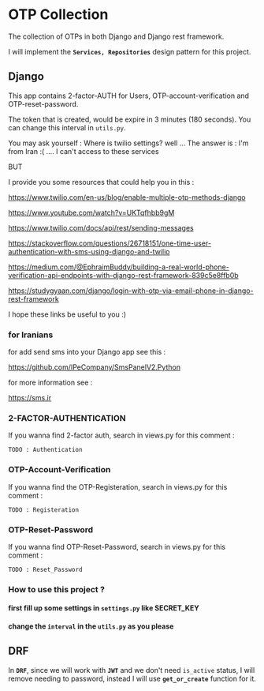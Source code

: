# OTP Collection

The collection of OTPs in both Django and Django rest framework.

I will implement the **`Services, Repositories`** design pattern for this project.

## Django

This app contains 2-factor-AUTH for Users, OTP-account-verification and OTP-reset-password.

The token that is created, would be expire in 3 minutes (180 seconds).
You can change this interval in `utils.py`.

You may ask yourself : Where is twilio settings? well ...
The answer is : I'm from Iran :( .... I can't access to these services

BUT

I provide you some resources that could help you in this :

https://www.twilio.com/en-us/blog/enable-multiple-otp-methods-django

https://www.youtube.com/watch?v=UKTqfhbb9gM

https://www.twilio.com/docs/api/rest/sending-messages

https://stackoverflow.com/questions/26718151/one-time-user-authentication-with-sms-using-django-and-twilio

https://medium.com/@EphraimBuddy/building-a-real-world-phone-verification-api-endpoints-with-django-rest-framework-839c5e8ffb0b

https://studygyaan.com/django/login-with-otp-via-email-phone-in-django-rest-framework

I hope these links be useful to you :)

### for Iranians

for add send sms into your Django app see this :

https://github.com/IPeCompany/SmsPanelV2.Python

for more information see :

https://sms.ir

### 2-FACTOR-AUTHENTICATION

If you wanna find 2-factor auth, search in views.py for this comment :

`TODO : Authentication`

### OTP-Account-Verification

If you wanna find the OTP-Registeration, search in views.py for this comment :

`TODO : Registeration`

### OTP-Reset-Password

If you wanna find OTP-Reset-Password, search in views.py for this comment :

`TODO : Reset_Password`

### How to use this project ?

#### first fill up some settings in `settings.py` like SECRET_KEY

#### change the `interval` in the `utils.py` as you please

## DRF

In **`DRF`**, since we will work with **`JWT`** and we don't need `is_active` status,
I will remove needing to password, instead I will use **`get_or_create`** function for it.
